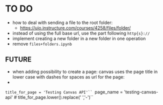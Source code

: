 # TO DO
* how to deal with sending a file to the root folder:
    - https://uio.instructure.com/courses/4258/files/folder/
* instead of using the full base url, use the part following `http{s}://`
* implement creating a new folder in a new folder in one operation
* remove `files+folders.ipynb`

## FUTURE
* when adding possibility to create a page: canvas uses the page title in lower case with dashes for spaces as url for the page:
*
`title_for_page = 'Testing Canvas API'``
`page_name = 'testing-canvas-api' # title_for_page.lower().replace(' ','-')``
